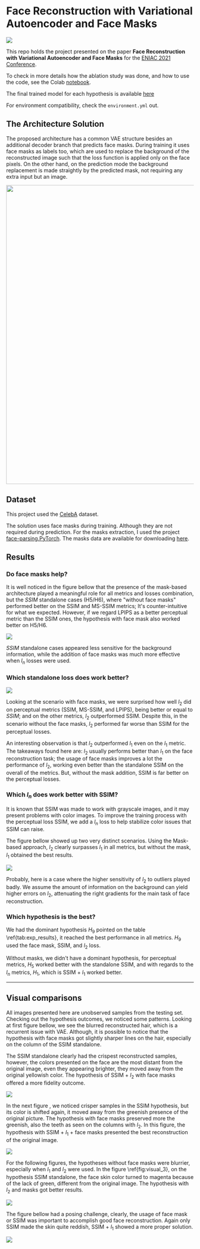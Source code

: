 # Face Reconstruction with Variational Autoencoder and Face Masks

[![](https://colab.research.google.com/assets/colab-badge.svg)](https://colab.research.google.com/drive/1osCivEuO6U8OnLe9OInmd_qvSxL5S8YL?usp=sharing)

This repo holds the project presented on the paper **Face Reconstruction with Variational Autoencoder and Face Masks** for the [ENIAC 2021 Conference](http://c5ai.inova.usp.br/bracis/eniac.htm).

To check in more details how the ablation study was done, and how to use the code, see the Colab [notebook](https://colab.research.google.com/drive/1osCivEuO6U8OnLe9OInmd_qvSxL5S8YL?usp=sharing).

The final trained model for each hypothesis is available [here](https://drive.google.com/drive/folders/1ew-d7Dtu9gTe7vIoprSEPKNwESBmFeAJ?usp=sharing)

For environment compatibility, check the `environment.yml` out.  
  

## The Architecture Solution

The proposed architecture has a common VAE structure besides an additional decoder branch that predicts face masks. During training it uses face masks as labels too, which are used to replace the background of the reconstructed image such that the loss function is applied only on the face pixels. On the other hand, on the prediction mode the background replacement is made straightly by the predicted mask, not requiring any extra input but an image.  


<img src="cache/VAE_Architecture_Short.png" width="800"/>

## Dataset 

This project used the [CelebA](http://mmlab.ie.cuhk.edu.hk/projects/CelebA.html) dataset.  

The solution uses face masks during training. Although they are not required during prediction. For the masks extraction, I used the project [face-parsing.PyTorch](https://github.com/zllrunning/face-parsing.PyTorch). The masks data are available for downloading [here](https://drive.google.com/file/d/1t85fMPgVjsWJMkT3-BP2pAFeXWg7nXpU/view?usp=sharing).  


## Results

### Do face masks help?

It is well noticed in the figure bellow that the presence of the mask-based architecture played a meaningful role for all metrics and losses combination, but the *SSIM* standalone cases (H5/H6), where "without face masks" performed better on the SSIM and MS-SSIM metrics; It's counter-intuitive for what we expected. However, if we regard LPIPS as a better perceptual metric than the SSIM ones, the hypothesis with face mask also worked better on H5/H6.  

![](cache/results_maskbased.png)

*SSIM* standalone cases appeared less sensitive for the background information, while the addition of face masks was much more effective when $l_n$ losses were used.  

### Which standalone loss does work better?

![](cache/results_standaloneloss.png)

Looking at the scenario with face masks, we were surprised how well $l_2$ did on perceptual metrics (SSIM, MS-SSIM, and LPIPS), being better or equal to $SSIM$; and on the other metrics, $l_2$ outperformed SSIM. Despite this, in the scenario without the face masks, $l_2$ performed far worse than SSIM for the perceptual losses.  

An interesting observation is that $l_2$ outperformed $l_1$ even on the $l_1$ metric. The takeaways found here are: $l_2$ usually performs better than $l_1$ on the face reconstruction task; the usage of face masks improves a lot the performance of $l_2$, working even better than the standalone SSIM on the overall of the metrics. But, without the mask addition, SSIM is far better on the perceptual losses.  

### Which $l_n$ does work better with SSIM?

It is known that SSIM was made to work with grayscale images, and it may present problems with color images. To improve the training process with the perceptual loss SSIM, we add a $l_n$ loss to help stabilize color issues that SSIM can raise.  

The figure bellow showed up two very distinct scenarios. Using the Mask-based approach, $l_2$ clearly surpasses $l_1$ in all metrics, but without the mask, $l_1$ obtained the best results.  

![](cache/results_SSIMwithL1orL2.png)

Probably, here is a case where the higher sensitivity of $l_2$ to outliers played badly. We assume the amount of information on the background can yield higher errors on $l_2$, attenuating the right gradients for the main task of face reconstruction.  

### Which hypothesis is the best?

We had the dominant hypothesis $H_9$ pointed on the table \ref{tab:exp_results}, it reached the best performance in all metrics. $H_9$ used the face mask, SSIM, and $l_2$ loss.  

Without masks, we didn't have a dominant hypothesis, for perceptual metrics, $H_5$ worked better with the standalone SSIM, and with regards to the $l_n$ metrics, $H_1$, which is SSIM + $l_1$ worked better.  


***
## Visual comparisons

All images presented here are unobserved samples from the testing set. Checking out the hypothesis outcomes, we noticed some patterns. Looking at first figure bellow, we see the blurred reconstructed hair, which is a recurrent issue with VAE. Although, it is possible to notice that the hypothesis with face masks got slightly sharper lines on the hair, especially on the column of the SSIM standalone.  

The SSIM standalone clearly had the crispest reconstructed samples, however, the colors presented on the face are the most distant from the original image, even they appearing brighter, they moved away from the original yellowish color. The hypothesis of SSIM + $l_2$ with face masks offered a more fidelity outcome.  

![](cache/visualComparison_im183417.png)

In the next figure , we noticed crisper samples in the SSIM hypothesis, but its color is shifted again, it moved away from the greenish presence of the original picture. The hypothesis with face masks preserved more the greenish, also the teeth as seen on the columns with $l_2$. In this figure, the hypothesis with SSIM + $l_1$ + face masks presented the best reconstruction of the original image.  

![](cache/visualComparison_im188470.png)

For the following figures, the hypotheses without face masks were blurrier, especially when $l_1$ and $l_2$ were used. In the figure \ref{fig:visual_3}, on the hypothesis SSIM standalone, the face skin color turned to magenta because of the lack of green, different from the original image. The hypothesis with $l_2$ and masks got better results.  

![](cache/visualComparison_im199635.png)

The figure bellow had a posing challenge, clearly, the usage of face mask or SSIM was important to accomplish good face reconstruction. Again only SSIM made the skin quite reddish, SSIM + $l_1$ showed a more proper solution.  

![](cache/visualComparison_im201087.png)

